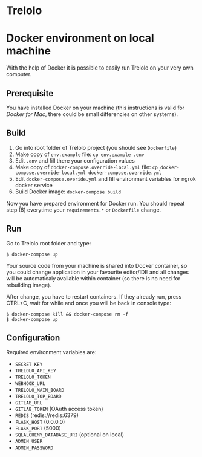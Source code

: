 # Trelolo

# Docker environment on local machine

With the help of Docker it is possible to easily run Trelolo on your very
own computer.

## Prerequisite

You have installed Docker on your machine (this instructions is valid for
*Docker for Mac*, there could be small differencies on other systems).

## Build

1. Go into root folder of Trelolo project (you should see `Dockerfile`)
2. Make copy of `env.example` file: `cp env.example .env`
3. Edit `.env` and fill there your configuration values
4. Make copy of `docker-compose.override-local.yml` file:
   `cp docker-compose.override-local.yml docker-compose.override.yml`
5. Edit `docker-compose.overide.yml` and fill
   environment variables for ngrok docker service    
6. Build Docker image: `docker-compose build`

Now you have prepared environment for Docker run. You should repeat step (6)
everytime your `requirements.*` or `Dockerfile` change.

## Run

Go to Trelolo root folder and type:

    $ docker-compose up

Your source code from your machine is shared into Docker container, so you
could change application in your favourite editor/IDE and all changes will be
automaticaly available within container (so there is no need for rebuilding
image).

After change, you have to restart containers. If they already run, press
CTRL+C, wait for while and once you will be back in console type:

    $ docker-compose kill && docker-compose rm -f
    $ docker-compose up

## Configuration

Required environment variables are:

- `SECRET KEY`
- `TRELOLO_API_KEY`
- `TRELOLO_TOKEN`
- `WEBHOOK_URL`
- `TRELOLO_MAIN_BOARD`
- `TRELOLO_TOP_BOARD`
- `GITLAB_URL`
- `GITLAB_TOKEN` (OAuth access token)
- `REDIS` (redis://redis:6379)
- `FLASK_HOST` (0.0.0.0)
- `FLASK_PORT` (5000)
- `SQLALCHEMY_DATABASE_URI` (optional on local)
- `ADMIN_USER`
- `ADMIN_PASSWORD`
